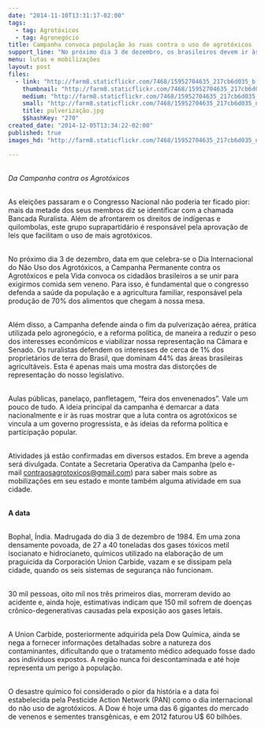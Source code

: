 ```yaml
---
date: "2014-11-10T13:31:17-02:00"
tags:
  - tag: Agrotóxicos
  - tag: Agronegócio
title: Campanha convoca população às ruas contra o uso de agrotóxicos
support_line: "No próximo dia 3 de dezembro, os brasileiros devem ir às ruas e se unir para exigir comida sem veneno."
menu: lutas e mobilizações
layout: post
files:
  - link: "http://farm8.staticflickr.com/7468/15952704635_217cb6d035_b.jpg"
    thumbnail: "http://farm8.staticflickr.com/7468/15952704635_217cb6d035_t.jpg"
    medium: "http://farm8.staticflickr.com/7468/15952704635_217cb6d035_z.jpg"
    small: "http://farm8.staticflickr.com/7468/15952704635_217cb6d035_n.jpg"
    title: pulverização.jpg
    $$hashKey: "270"
created_date: "2014-12-05T13:34:22-02:00"
published: true
images_hd: "http://farm8.staticflickr.com/7468/15952704635_217cb6d035_n.jpg"

---
```

<div id="content-header">
<div id="content-title">
<div id="content-header">
<div id="content-title">
<p><br />
<em>Da&nbsp;Campanha contra os Agrot&oacute;xicos</em></p>
</div>
</div>

<div id="content-area">
<div id="default-content">
<div id="node-16717">
<div>
<div>
<p><br />
As elei&ccedil;&otilde;es passaram e o Congresso Nacional n&atilde;o poderia ter ficado pior: mais da metade dos seus membros diz se identificar com a chamada Bancada Ruralista. Al&eacute;m de afrontarem os direitos de ind&iacute;genas e quilombolas, este grupo suprapartid&aacute;rio &eacute; respons&aacute;vel pela aprova&ccedil;&atilde;o de leis que facilitam o uso de mais agrot&oacute;xicos.</p>

<p><br />
No pr&oacute;ximo dia 3 de dezembro, data em que celebra-se o Dia Internacional do N&atilde;o Uso dos Agrot&oacute;xicos, a Campanha Permanente contra os Agrot&oacute;xicos e pela Vida convoca os cidad&atilde;os brasileiros a se unir para exigirmos comida sem veneno. Para isso, &eacute; fundamental que o congresso defenda a sa&uacute;de da popula&ccedil;&atilde;o e a agricultura familiar, respons&aacute;vel pela produ&ccedil;&atilde;o de 70% dos alimentos que chegam &agrave; nossa mesa.</p>

<p><br />
Al&eacute;m disso, a Campanha defende ainda o fim da pulveriza&ccedil;&atilde;o a&eacute;rea, pr&aacute;tica utilizada pelo agroneg&oacute;cio, e a reforma pol&iacute;tica, de maneira a reduzir o peso dos interesses econ&ocirc;micos e viabilizar nossa representa&ccedil;&atilde;o na C&acirc;mara e Senado. Os ruralistas defendem os interesses de cerca de 1% dos propriet&aacute;rios de terra do Brasil, que dominam 44% das &aacute;reas brasileiras agricult&aacute;veis. Esta &eacute; apenas mais uma mostra das distor&ccedil;&otilde;es de representa&ccedil;&atilde;o do nosso legislativo.</p>

<p><br />
Aulas p&uacute;blicas, panela&ccedil;o, panfletagem, &ldquo;feira dos envenenados&rdquo;. Vale um pouco de tudo. A ideia principal da campanha &eacute; demarcar a data nacionalmente e ir &agrave;s ruas mostrar que a luta contra os agrot&oacute;xicos se vincula a um governo progressista, e &agrave;s ideias da reforma pol&iacute;tica e participa&ccedil;&atilde;o popular.</p>

<p><br />
Atividades j&aacute; est&atilde;o confirmadas em diversos estados. Em breve a agenda ser&aacute; divulgada. Contate a Secretaria Operativa da Campanha (pelo e-mail&nbsp;<a href="mailto:contraosagrotoxicos@gmail.com">contraosagrotoxicos@gmail.com</a>) para saber mais sobre as mobiliza&ccedil;&otilde;es em seu estado e monte tamb&eacute;m alguma atividade em sua cidade.</p>

<p><br />
<strong>A data</strong></p>

<p><br />
Bophal, &Iacute;ndia. Madrugada do dia 3 de dezembro de 1984. Em uma zona densamente povoada, de 27 a 40 toneladas dos gases t&oacute;xicos metil isocianato e hidrocianeto, qu&iacute;micos utilizado na elabora&ccedil;&atilde;o de um praguicida da Corporaci&oacute;n Union Carbide, vazam e se dissipam pela cidade, quando os seis sistemas de seguran&ccedil;a n&atilde;o funcionam.</p>

<p><br />
30 mil pessoas, oito mil nos tr&ecirc;s primeiros dias, morreram devido ao acidente e, ainda hoje, estimativas indicam que 150 mil sofrem de doen&ccedil;as cr&ocirc;nico-degenerativas causadas pela exposi&ccedil;&atilde;o aos gases letais.</p>

<p><br />
A Union Carbide, posteriormente adquirida pela Dow Qu&iacute;mica, ainda se nega a fornecer informa&ccedil;&otilde;es detalhadas sobre a natureza dos contaminantes, dificultando que o tratamento m&eacute;dico adequado fosse dado aos indiv&iacute;duos expostos. A regi&atilde;o nunca foi descontaminada e at&eacute; hoje representa um perigo &agrave; popula&ccedil;&atilde;o.</p>

<p><br />
O desastre qu&iacute;mico foi considerado o pior da hist&oacute;ria e a data foi estabelecida pela Pesticide Action Network (PAN) como o dia internacional do n&atilde;o uso de agrot&oacute;xicos. A Dow &eacute; hoje uma das 6 gigantes do mercado de venenos e sementes transg&ecirc;nicas, e em 2012 faturou U$ 60 bilh&otilde;es.</p>
</div>
</div>
</div>
</div>
</div>

<p>&nbsp;</p>
</div>
</div>
